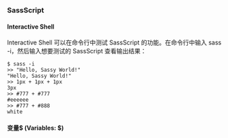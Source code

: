 

### SassScript
#### Interactive Shell
Interactive Shell 可以在命令行中测试 SassScript 的功能。在命令行中输入 sass -i，然后输入想要测试的 SassScript 查看输出结果：
```` 
$ sass -i
>> "Hello, Sassy World!"
"Hello, Sassy World!"
>> 1px + 1px + 1px
3px
>> #777 + #777
#eeeeee
>> #777 + #888
white
````

#### 变量$ (Variables: $)